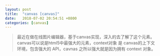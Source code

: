 ```yaml
---
layout: post
title:  "canvas [canvas]"
date:   2018-07-02 20:54:51 +0800
categories: [canvas]
---
```



> 最近在做在线图片编辑器，基于canvas实现，深入的去了解了这个元素。 canvas可以说是html5中最强大的元素，context对象 是 canvas的上下文环境，包含强大的 API，cavnas 之所以强大就是因为拥有 context 对象。

